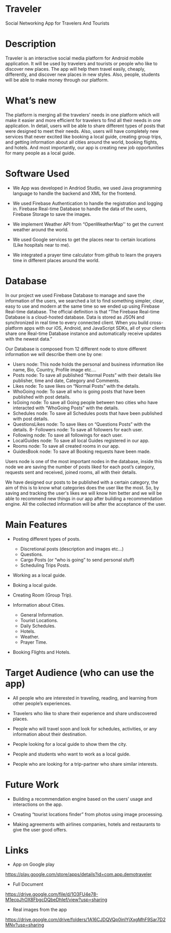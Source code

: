 # Traveler
Social Networking App for Travelers And Tourists 

# Description 
Traveler is an interactive social media platform for Android mobile application. It will be used by travelers and tourists or people who like to discover new places. The app will help them travel easily, cheaply, differently, and discover new places in new styles. Also, people, students will be able to make money through our platform. 

# What’s new
The platform is merging all the travelers’ needs in one platform which will make it easier and more efficient for travelers to find all their needs in one application.
In detail, users will be able to share different types of posts that were designed to meet their needs. Also, users will have completely new services that never excited like booking a local guide, creating group trips, and getting information about all cities around the world, booking flights, and hotels. And most importantly, our app is creating new job opportunities for many people as a local guide.

# Software Used 
* We App was developed in Andriod Studio, we used Java programming language to handle the backend and XML for the frontend.

* We used Firebase Authentication to handle the registration and logging in. Firebase Real-time Database to handle the data of the users, Firebase Storage to save the images. 

* We implement Weather API from “OpenWeatherMap'' to get the current weather around the world. 

* We used Google services to get the places near to certain locations (Like hospitals near to me). 

* We integrated a prayer time calculator from github to learn the prayers time in different places around the world. 


# Database 
 
In our project we used Firebase Database to manage and save the information of the users, we searched a lot to find something simpler, clear, easy to use and modern at the same time so we ended up using Firebase Real-time database. 
The official definition is that “The Firebase Real-time Database is a cloud-hosted database. Data is stored as JSON and synchronized in real time to every connected client. When you build cross-platform apps with our iOS, Android, and JavaScript SDKs, all of your clients share one Real-time Database instance and automatically receive updates with the newest data.” 
 
Our Database is composed from 12 different node to store different information we will describe them one by one:  
*	Users node: This node holds the personal and business information like name, Bio, Country, Profile image etc.… 
*	Posts node: To save all published “Normal Posts” with their details like publisher, time and date, Category and Comments. 
*	Likes node: To save likes on “Normal Posts” with the details. 
*	WhoGoing node: To save all who is going posts that have been published with post details. 
*	IsGoing node: To save all Going people between two cities who have interacted with 
“WhoGoing Posts” with the details. 
*	Schedules node: To save all Schedules posts that have been published with post details. 
*	QuestionsLikes node: To save likes on “Questions Posts” with the details. 8- Followers node: To save all followers for each user. 
*	Following node: To save all followings for each user. 
*	LocalGuides node: To save all local Guides registered in our app. 
*	Rooms node: To save all created rooms in our app. 
*	GuidesBook node: To save all Booking requests have been made. 
 
Users node is one of the most important nodes in the database, inside this node we are saving the number of posts liked for each post’s category, requests sent and received, joined rooms, all with their details. 
 
We have designed our posts to be published with a certain category, the aim of this is to know what categories does the user like the most. So, by saving and tracking the user's likes we will know him better and we will be able to recommend new things in our app after building a recommendation engine. 
All the collected information will be after the acceptance of the user. 

# Main Features

* Posting different types of posts.

    *	Discretional posts (description and images etc...)
    *	Questions.
    *	Cargo Posts (or “who is going” to send personal stuff)
    *	Scheduling Trips Posts.
    
* Working as a local guide.

* Boking a local guide.

* Creating Room (Group Trip).

* Information about Cities.

    *	General Information. 
    *	Tourist Locations. 
    *	Daily Schedules. 
    *	Hotels. 
    *	Weather. 
    *	Prayer Time. 
    
* Booking Flights and Hotels.


# Target Audience (who can use the app)

* All people who are interested in traveling, reading, and learning from other people’s experiences. 

* Travelers who like to share their experience and share undiscovered places. 

* People who will travel soon and look for schedules, activities, or any information about their destination.

* People looking for a local guide to show them the city.

* People and students who want to work as a local guide.

* People who are looking for a trip-partner who share similar interests. 



# Future Work

*	Building a recommendation engine based on the users’ usage and interactions on the app.

*	Creating “tourist locations finder” from photos using image processing. 

*	Making agreements with airlines companies, hotels and restaurants to give the user good offers.


# Links 


* App on Google play

https://play.google.com/store/apps/details?id=com.app.demotraveler

* Full Document

https://drive.google.com/file/d/1O3FU4e78-M1ecpJhOX8FbgcDQbeDhIef/view?usp=sharing

* Real images from the app

https://drive.google.com/drive/folders/1A16CJDQVQp0inlYjXxgMhF9Sar7D2MNv?usp=sharing
